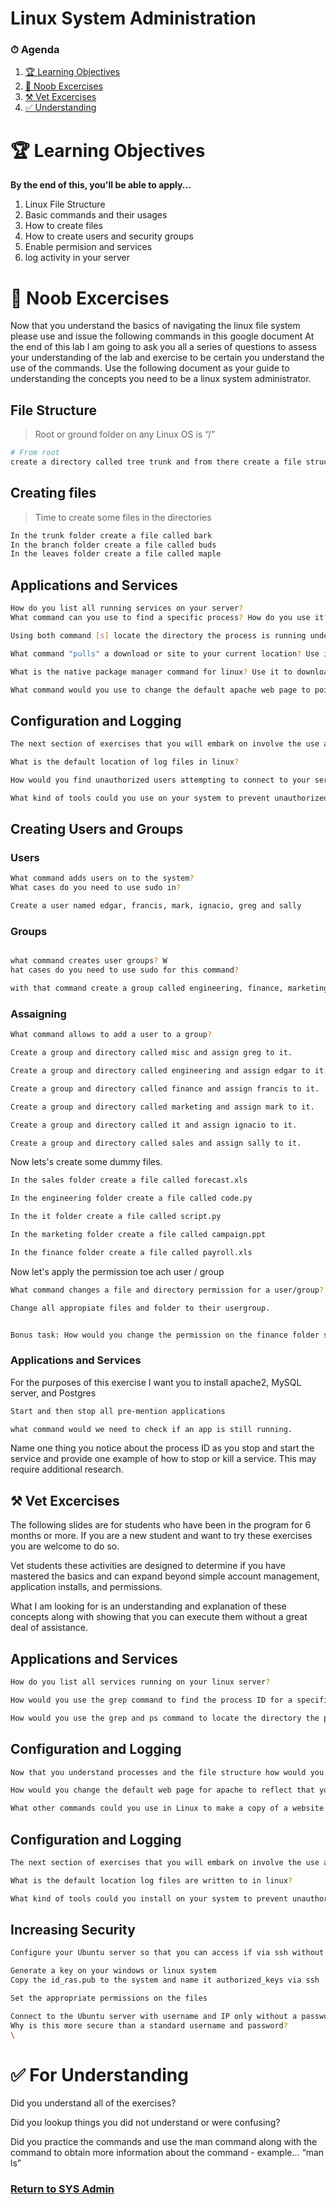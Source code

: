 # Linux System Administration

### ⏱ Agenda
1. [🏆 Learning Objectives](#%f0%9f%8f%86-learning-objectives)
1. [🔨 Noob Excercises](#🔨-Noob-Excercises)
1. [⚒ Vet Excercises](#⚒-Vet-Excercises) 
1. [✅ Understanding](#✅-Understanding)

# 🏆 Learning Objectives
**By the end of this, you'll be able to apply...**

1. Linux File Structure
1. Basic commands and their usages
1. How to create files
1. How to create users and security groups
1. Enable permision and services
1. log activity in your server

# 🔨 Noob Excercises
Now that you understand the basics of navigating the linux file system please use and issue the following commands in this google document
At the end of this lab I am going to ask you all a series of questions to assess your understanding of the lab and exercise to be certain you understand the use of the commands.
Use the following document as your guide to understanding the concepts you need to be a linux system administrator.

##  File Structure
> Root or ground folder on any Linux OS is “/”

```bash
# From root
create a directory called tree trunk and from there create a file structure similar to a tree
```

<!--
From the forward slash or “/” I want you to create the following folders
“cd /” “mkdir tree-trunk” “cd tree-trunk” “mkdir branches” “cd branches” “mkdir leaves”

Creating these folders demonstrates how the linux file structure works.
You have a root level folder which all other directories start from and each folder can contain a multitude of subfolders
-->

## Creating files
> Time to create some files in the directories
```bash
In the trunk folder create a file called bark
In the branch folder create a file called buds
In the leaves folder create a file called maple
```
<!--
Create some files in each folder using the touch command
In the trunk folder create a file called bark
In the branch folder create a file called buds
In the leaves folder create a file called maple

Now that you have the directories created us the ls command
List the files in each folder individually
List the files in each folder with one command
-->

## Applications and Services
```bash
How do you list all running services on your server?
What command can you use to find a specific process? How do you use it?

Using both command [s] locate the directory the process is running under

What command "pulls" a download or site to your current location? Use it to download https://tekperfect.com/

What is the native package manager command for linux? Use it to download cowsay

What command would you use to change the default apache web page to point to the location of copy of the TekPerfect website? What are the two methods to accomplish this goal?
```

<!-- How do you list all services running on your linux server

How would you use the grep command to find the process ID for a specific service

How would you use the grep and ps command to locate the directory the process is running under -->



<!-- Install Apache using apt-get… what is the full command to install Apache on your Linux server?

What command would you use to change the default apache web page to point to the location of copy of the TekPerfect website? What are the two methods to accomplish this goal? -->

## Configuration and Logging
```bash
The next section of exercises that you will embark on involve the use and gathering of data from log files?

What is the default location of log files in linux?

How would you find unauthorized users attempting to connect to your server via ssh or http on your server?

What kind of tools could you use on your system to prevent unauthorized access to your server?
```


## Creating Users and Groups

### Users

```bash
What command adds users on to the system? 
What cases do you need to use sudo in?

Create a user named edgar, francis, mark, ignacio, greg and sally
```

<!-- For example if you wanted to create a user called marsha you would type in the following command sudo adduser marsha -->

### Groups
```bash

what command creates user groups? W
hat cases do you need to use sudo for this command?

with that command create a group called engineering, finance, marketing, IT and sales.

```

### Assaigning
```bash
What command allows to add a user to a group?

Create a group and directory called misc and assign greg to it.

Create a group and directory called engineering and assign edgar to it.

Create a group and directory called finance and assign francis to it.

Create a group and directory called marketing and assign mark to it.

Create a group and directory called it and assign ignacio to it.

Create a group and directory called sales and assign sally to it.
```

<!-- Folder and Files
For example if you wanted to add marsha to the security group you would type in the following command:  sudo usermod -a -G security marsha

The root or ground folder on any Linux OS is “/”

From the forward slash or “/” you want to create the following folders

Change directory to the root by issuing this command  cd /

Now that you are at the root of your linux box you need to create the following folder department

Use the mkdir command to create the department folder 

Under the department folder you want  to create the following folders sales, marketing, it, engineering, and finance. You must use the “sudo cd department” command to change into that folder once it’s created. -->


Now lets's create some dummy files.
```bash
In the sales folder create a file called forecast.xls

In the engineering folder create a file called code.py

In the it folder create a file called script.py

In the marketing folder create a file called campaign.ppt

In the finance folder create a file called payroll.xls
```

Now let's apply the permission toe ach user / group

```bash 
What command changes a file and directory permission for a user/group?

Change all appropiate files and folder to their usergroup.


Bonus task: How would you change the permission on the finance folder so only members of the finance team can see the payroll.xls file
```
<!-- Change the department folder permission so only members can modify the files using the chgrp command. For example, if I wanted to change the ownership of the folder called security to be owned by the group called security you would issue the following command chgrp security security -->



<!-- Now that you have the directories created

List the files in each folder individually using the ls command

List all the files in each folder with one command. However, you need to use the ls command with a command line switch please lookup the options using the man ls command to find the various options available to you via the ls command -->

### Applications and Services
For the purposes of this exercise I want you to install apache2, MySQL server, and Postgres

```bash
Start and then stop all pre-mention applications

what command would we need to check if an app is still running.
```

Name one thing you notice about the process ID as you stop and start the service and provide one example of how to stop or kill a service. This may require additional research.


## ⚒ Vet Excercises

The following slides are for students who have been in the program for 6 months or more. If you are a new student and want to try these exercises you are welcome to do so.

Vet students these activities are designed to determine if you have mastered the basics and can expand beyond simple account management, application installs, and permissions.

What I am looking for is an understanding and explanation of these concepts along with showing that you can execute them without a great deal of assistance. 


## Applications and Services
```bash
How do you list all services running on your linux server?

How would you use the grep command to find the process ID for a specific service?

How would you use the grep and ps command to locate the directory the process is running under?
```

## Configuration and Logging
```bash
Now that you understand processes and the file structure how would you modify the configuration of the apache2 server and where are those files located?

How would you change the default web page for apache to reflect that you understand how to modify its configuration?

What other commands could you use in Linux to make a copy of a website so that you did not have to build one from scratch?
```

## Configuration and Logging
```bash
The next section of exercises that you will embark on involve the use and gathering of data from log files?

What is the default location log files are written to in linux?

What kind of tools could you install on your system to prevent unauthorized access to your server?
```

## Increasing Security
```bash
Configure your Ubuntu server so that you can access if via ssh without a password but make it more secure.

Generate a key on your windows or linux system
Copy the id_ras.pub to the system and name it authorized_keys via ssh

Set the appropriate permissions on the files

Connect to the Ubuntu server with username and IP only without a password.
Why is this more secure than a standard username and password?
\
```

# ✅  For Understanding

Did you understand all of the exercises?

Did you lookup things you did not understand or were confusing?

Did you practice the commands and use the man command along with the command to obtain more information about the command - example… “man ls” 

### [Return to SYS Admin](courses/03-System_Administration/home)
